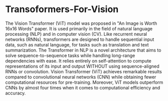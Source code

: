# Transoformers-For-Vision
The Vision Transformer (ViT) model was proposed in "An Image is Worth 16x16 Words" paper. It is used primarily in the field of natural language processing (NLP) and in computer vision (CV). Like recurrent neural networks (RNNs), transformers are designed to handle sequential input data, such as natural language, for tasks such as translation and text summarization. The Transformer in NLP is a novel architecture that aims to solve sequence-to-sequence tasks while handling long-range dependencies with ease. It relies entirely on self-attention to compute representations of its input and output WITHOUT using sequence-aligned RNNs or convolution.  Vision Transformer (ViT) achieves remarkable results compared to convolutional neural networks (CNN) while obtaining fewer computational resources for pre-training. Moreover, ViT models outperform CNNs by almost four times when it comes to computational efficiency and accuracy.
